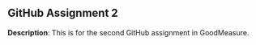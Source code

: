 ## GitHub Assignment 2

**Description**: This is for the second GitHub assignment in GoodMeasure. 


